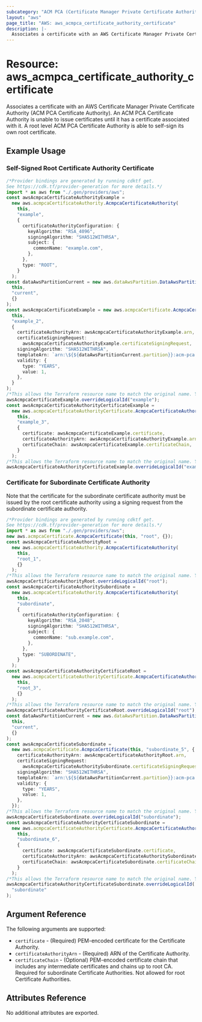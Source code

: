 ```yaml
---
subcategory: "ACM PCA (Certificate Manager Private Certificate Authority)"
layout: "aws"
page_title: "AWS: aws_acmpca_certificate_authority_certificate"
description: |-
  Associates a certificate with an AWS Certificate Manager Private Certificate Authority
---
```


# Resource: aws\_acmpca\_certificate\_authority\_certificate

Associates a certificate with an AWS Certificate Manager Private Certificate Authority (ACM PCA Certificate Authority). An ACM PCA Certificate Authority is unable to issue certificates until it has a certificate associated with it. A root level ACM PCA Certificate Authority is able to self-sign its own root certificate.

## Example Usage

### Self-Signed Root Certificate Authority Certificate

```typescript
/*Provider bindings are generated by running cdktf get.
See https://cdk.tf/provider-generation for more details.*/
import * as aws from "./.gen/providers/aws";
const awsAcmpcaCertificateAuthorityExample =
  new aws.acmpcaCertificateAuthority.AcmpcaCertificateAuthority(
    this,
    "example",
    {
      certificateAuthorityConfiguration: {
        keyAlgorithm: "RSA_4096",
        signingAlgorithm: "SHA512WITHRSA",
        subject: {
          commonName: "example.com",
        },
      },
      type: "ROOT",
    }
  );
const dataAwsPartitionCurrent = new aws.dataAwsPartition.DataAwsPartition(
  this,
  "current",
  {}
);
const awsAcmpcaCertificateExample = new aws.acmpcaCertificate.AcmpcaCertificate(
  this,
  "example_2",
  {
    certificateAuthorityArn: awsAcmpcaCertificateAuthorityExample.arn,
    certificateSigningRequest:
      awsAcmpcaCertificateAuthorityExample.certificateSigningRequest,
    signingAlgorithm: "SHA512WITHRSA",
    templateArn: `arn:\${${dataAwsPartitionCurrent.partition}}:acm-pca:::template/RootCACertificate/V1`,
    validity: {
      type: "YEARS",
      value: 1,
    },
  }
);
/*This allows the Terraform resource name to match the original name. You can remove the call if you don't need them to match.*/
awsAcmpcaCertificateExample.overrideLogicalId("example");
const awsAcmpcaCertificateAuthorityCertificateExample =
  new aws.acmpcaCertificateAuthorityCertificate.AcmpcaCertificateAuthorityCertificate(
    this,
    "example_3",
    {
      certificate: awsAcmpcaCertificateExample.certificate,
      certificateAuthorityArn: awsAcmpcaCertificateAuthorityExample.arn,
      certificateChain: awsAcmpcaCertificateExample.certificateChain,
    }
  );
/*This allows the Terraform resource name to match the original name. You can remove the call if you don't need them to match.*/
awsAcmpcaCertificateAuthorityCertificateExample.overrideLogicalId("example");

```

### Certificate for Subordinate Certificate Authority

Note that the certificate for the subordinate certificate authority must be issued by the root certificate authority using a signing request from the subordinate certificate authority.

```typescript
/*Provider bindings are generated by running cdktf get.
See https://cdk.tf/provider-generation for more details.*/
import * as aws from "./.gen/providers/aws";
new aws.acmpcaCertificate.AcmpcaCertificate(this, "root", {});
const awsAcmpcaCertificateAuthorityRoot =
  new aws.acmpcaCertificateAuthority.AcmpcaCertificateAuthority(
    this,
    "root_1",
    {}
  );
/*This allows the Terraform resource name to match the original name. You can remove the call if you don't need them to match.*/
awsAcmpcaCertificateAuthorityRoot.overrideLogicalId("root");
const awsAcmpcaCertificateAuthoritySubordinate =
  new aws.acmpcaCertificateAuthority.AcmpcaCertificateAuthority(
    this,
    "subordinate",
    {
      certificateAuthorityConfiguration: {
        keyAlgorithm: "RSA_2048",
        signingAlgorithm: "SHA512WITHRSA",
        subject: {
          commonName: "sub.example.com",
        },
      },
      type: "SUBORDINATE",
    }
  );
const awsAcmpcaCertificateAuthorityCertificateRoot =
  new aws.acmpcaCertificateAuthorityCertificate.AcmpcaCertificateAuthorityCertificate(
    this,
    "root_3",
    {}
  );
/*This allows the Terraform resource name to match the original name. You can remove the call if you don't need them to match.*/
awsAcmpcaCertificateAuthorityCertificateRoot.overrideLogicalId("root");
const dataAwsPartitionCurrent = new aws.dataAwsPartition.DataAwsPartition(
  this,
  "current",
  {}
);
const awsAcmpcaCertificateSubordinate =
  new aws.acmpcaCertificate.AcmpcaCertificate(this, "subordinate_5", {
    certificateAuthorityArn: awsAcmpcaCertificateAuthorityRoot.arn,
    certificateSigningRequest:
      awsAcmpcaCertificateAuthoritySubordinate.certificateSigningRequest,
    signingAlgorithm: "SHA512WITHRSA",
    templateArn: `arn:\${${dataAwsPartitionCurrent.partition}}:acm-pca:::template/SubordinateCACertificate_PathLen0/V1`,
    validity: {
      type: "YEARS",
      value: 1,
    },
  });
/*This allows the Terraform resource name to match the original name. You can remove the call if you don't need them to match.*/
awsAcmpcaCertificateSubordinate.overrideLogicalId("subordinate");
const awsAcmpcaCertificateAuthorityCertificateSubordinate =
  new aws.acmpcaCertificateAuthorityCertificate.AcmpcaCertificateAuthorityCertificate(
    this,
    "subordinate_6",
    {
      certificate: awsAcmpcaCertificateSubordinate.certificate,
      certificateAuthorityArn: awsAcmpcaCertificateAuthoritySubordinate.arn,
      certificateChain: awsAcmpcaCertificateSubordinate.certificateChain,
    }
  );
/*This allows the Terraform resource name to match the original name. You can remove the call if you don't need them to match.*/
awsAcmpcaCertificateAuthorityCertificateSubordinate.overrideLogicalId(
  "subordinate"
);

```

## Argument Reference

The following arguments are supported:

* `certificate` - (Required) PEM-encoded certificate for the Certificate Authority.
* `certificateAuthorityArn` - (Required) ARN of the Certificate Authority.
* `certificateChain` - (Optional) PEM-encoded certificate chain that includes any intermediate certificates and chains up to root CA. Required for subordinate Certificate Authorities. Not allowed for root Certificate Authorities.

## Attributes Reference

No additional attributes are exported.
